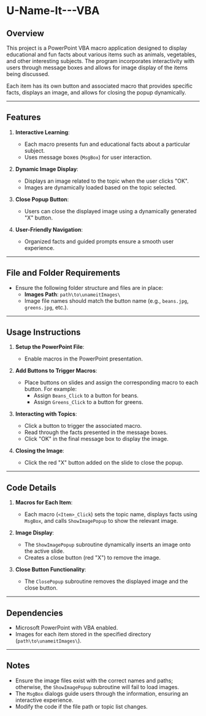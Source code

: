 # U-Name-It---VBA

## Overview
This project is a PowerPoint VBA macro application designed to display educational and fun facts about various items such as animals, vegetables, and other interesting subjects. The program incorporates interactivity with users through message boxes and allows for image display of the items being discussed.

Each item has its own button and associated macro that provides specific facts, displays an image, and allows for closing the popup dynamically.

---

## Features
1. **Interactive Learning**:
   - Each macro presents fun and educational facts about a particular subject.
   - Uses message boxes (`MsgBox`) for user interaction.

2. **Dynamic Image Display**:
   - Displays an image related to the topic when the user clicks "OK".
   - Images are dynamically loaded based on the topic selected.

3. **Close Popup Button**:
   - Users can close the displayed image using a dynamically generated "X" button.

4. **User-Friendly Navigation**:
   - Organized facts and guided prompts ensure a smooth user experience.

---
## File and Folder Requirements
- Ensure the following folder structure and files are in place:
  - **Images Path**: `path\to\unameitImages\`
  - Image file names should match the button name (e.g., `beans.jpg`, `greens.jpg`, etc.).

---

## Usage Instructions
1. **Setup the PowerPoint File**:
   - Enable macros in the PowerPoint presentation.

2. **Add Buttons to Trigger Macros**:
   - Place buttons on slides and assign the corresponding macro to each button. For example:
     - Assign `Beans_Click` to a button for beans.
     - Assign `Greens_Click` to a button for greens.

3. **Interacting with Topics**:
   - Click a button to trigger the associated macro.
   - Read through the facts presented in the message boxes.
   - Click "OK" in the final message box to display the image.

4. **Closing the Image**:
   - Click the red "X" button added on the slide to close the popup.

---

## Code Details
1. **Macros for Each Item**:
   - Each macro (`<Item>_Click`) sets the topic name, displays facts using `MsgBox`, and calls `ShowImagePopup` to show the relevant image.

2. **Image Display**:
   - The `ShowImagePopup` subroutine dynamically inserts an image onto the active slide.
   - Creates a close button (red "X") to remove the image.

3. **Close Button Functionality**:
   - The `ClosePopup` subroutine removes the displayed image and the close button.

---

## Dependencies
- Microsoft PowerPoint with VBA enabled.
- Images for each item stored in the specified directory (`path\to\unameitImages\`).

---

## Notes
- Ensure the image files exist with the correct names and paths; otherwise, the `ShowImagePopup` subroutine will fail to load images.
- The `MsgBox` dialogs guide users through the information, ensuring an interactive experience.
- Modify the code if the file path or topic list changes.